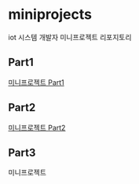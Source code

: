 # miniprojects
iot 시스템 개발자 미니프로젝트 리포지토리

## Part1
[미니프로젝트 Part1](https://github.com/yeseoz/miniprojects/tree/main/part1)

## Part2
[미니프로젝트 Part2](https://github.com/yeseoz/miniprojects/tree/main/part2)

## Part3
미니프로젝트 
